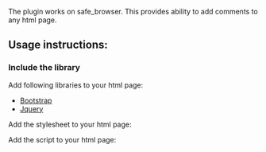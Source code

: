 The plugin works on safe_browser. This provides ability to add comments to any html page.

## Usage instructions:

### Include the library

Add following libraries to your html page:
  * [Bootstrap](http://getbootstrap.com/)
  * [Jquery](https://jquery.com/)

Add the stylesheet to your html page:
<link href="./comments-tutorial.css" rel="stylesheet">

Add the script to your html page:
<script type="application/javascript" src="./comments-tutorial.js"/>

### Initialise

The library must be initialised by invoking the `new window.Comment();` function.

The library will add comments UI to the `#comments` `div` element or the UI can be added to
a specific DOM element by passing it's selector to the `init` method.

Example, `new window.Comment('#myDiv')`


## Enabling Comments for page

The admin must enable the comments on a page by visiting the page and clicking on the `Enable Comments` Button.

This step is need at this time to make sure the admin becomes the owner of the `AppendableData` used to hold the comments.


# Limitations
 - Can not unblock blocked users
 - Can not edit comments
 - AppendableData has a size limitation of 100Kb. Comments can not be added if the size of the appendable data has reached the max
